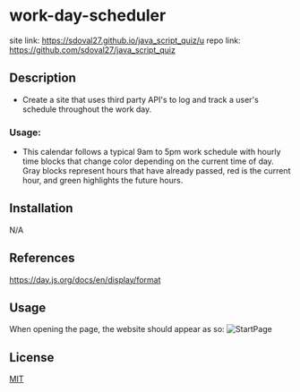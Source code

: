# work-day-scheduler



site link: https://sdoval27.github.io/java_script_quiz/u
repo link: https://github.com/sdoval27/java_script_quiz

## Description

- Create a site that uses third party API's to log and track a user's schedule throughout the work day.


### Usage:
- This calendar follows a typical 9am to 5pm work schedule with hourly time blocks that change color depending on the current time of day. Gray blocks represent hours that have already passed, red is the current hour, and green highlights the future hours.

## Installation

N/A

## References

https://day.js.org/docs/en/display/format

## Usage
When opening the page, the website should appear as so:
![StartPage](./assets/images/---)
 
## License
 
[MIT](https://choosealicense.com/licenses/mit/)

[def]: title-element.png
